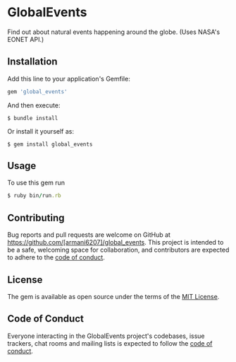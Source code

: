 # GlobalEvents

Find out about natural events happening around the globe. (Uses NASA's EONET API.)

## Installation

Add this line to your application's Gemfile:

```ruby
gem 'global_events'
```

And then execute:

    $ bundle install

Or install it yourself as:

    $ gem install global_events

## Usage

To use this gem run

```ruby
$ ruby bin/run.rb
```

## Contributing

Bug reports and pull requests are welcome on GitHub at https://github.com/[armani6207]/global_events. This project is intended to be a safe, welcoming space for collaboration, and contributors are expected to adhere to the [code of conduct](https://github.com/[armani6207]/global_events/blob/master/CODE_OF_CONDUCT.md).


## License

The gem is available as open source under the terms of the [MIT License](https://opensource.org/licenses/MIT).

## Code of Conduct

Everyone interacting in the GlobalEvents project's codebases, issue trackers, chat rooms and mailing lists is expected to follow the [code of conduct](https://github.com/[armani6207]/global_events/blob/master/CODE_OF_CONDUCT.md).
